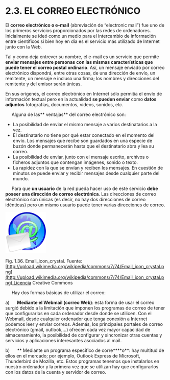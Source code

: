 
# 2.3. EL CORREO ELECTRÓNICO

El **correo electrónico o e-mail** (abreviación de “electronic mail”) fue uno de los primeros servicios proporcionados por las redes de ordenadores. Inicialmente se ideó como un medio para el intercambio de información entre científicos si bien hoy en día es el servicio más utilizado de Internet junto con la Web.

Tal y como deja entrever su nombre, el e-mail es un servicio que permite **enviar mensajes entre personas** **con las mismas características que puede tener el correo postal ordinario**. Así, un mensaje enviado por correo electrónico dispondrá, entre otras cosas, de una dirección de envío, un remitente, un mensaje e incluso una firma; los nombres y direcciones del remitente y del emisor serán únicas.   

En sus orígenes, el correo electrónico en Internet sólo permitía el envío de información textual pero en la actualidad **se pueden enviar** como **datos adjuntos** fotografías, documentos, vídeos, sonidos, etc.

     Alguna de las** ventajas** del correo electrónico son:

- La posibilidad de enviar el mismo mensaje a varios destinatarios a la vez.
- El destinatario no tiene por qué estar conectado en el momento del envío. Los mensajes que recibe son guardados en una especie de buzón donde permanecerán hasta que el destinatario abra y lea su correo.
- La posibilidad de enviar, junto con el mensaje escrito, archivos o ficheros adjuntos que contengan imágenes, sonido o texto.
- La rapidez con la que se envían y reciben los mensajes. En cuestión de minutos se puede enviar y recibir mensajes desde cualquier parte del mundo.

     Para que **un usuario** de la red pueda hacer uso de este servicio **debe poseer una dirección de correo electrónica**. Las direcciones de correo electrónico son únicas (es decir, no hay dos direcciones de correo idénticas) pero un mismo usuario puede tener varias direcciones de correo.


![](img/Email_icon_crystal.png)

Fig. 1.36. Email_icon_crystal. Fuente: [http://upload.wikimedia.org/wikipedia/commons/7/74/Email_icon_crystal.png](http://upload.wikimedia.org/wikipedia/commons/7/74/Email_icon_crystal.png) Licencia Creative Commons

     Hay dos formas básicas de utilizar el correo:

a)      **Mediante el Webmail (correo Web)**: esta forma de usar el correo surgió debido a la limitación que imponen los programas de correo de tener que configurarlos en cada ordenador desde donde se utilicen. Con el Webmail, desde cualquier ordenador que tenga conexión a Internet podemos leer y enviar correos. Además, los principales portales de correo electrónico (gmail, outlook,...) ofrecen cada vez mayor capacidad de almacenamiento, la posibilidad de configurar y sincronizar otras cuentas y servicios y aplicaciones interesantes asociados al mail.

b)      ** Mediante un programa específico de corre****o**: hay multitud de ellos en el mercado; por ejemplo, Outlook Express de Microsoft, Thunderbird de Mozilla, etc. Estos programas tenemos que instalarlos en nuestro ordenador y la primera vez que se utilizan hay que configurarlos con los datos de la cuenta y servidor de correo.


